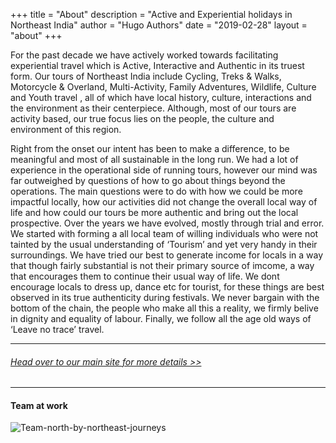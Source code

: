 +++
title = "About"
description = "Active and Experiential holidays in Northeast India"
author = "Hugo Authors"
date = "2019-02-28"
layout = "about"
+++

For the past decade we have actively worked towards facilitating experiential travel which is Active, Interactive and Authentic in its truest form. Our tours of Northeast India include Cycling, Treks & Walks, Motorcycle & Overland, Multi-Activity, Family Adventures, Wildlife, Culture and Youth travel , all of which have local history, culture, interactions and the environment as their centerpiece. Although, most of our tours are activity based, our true focus lies on the people, the culture and environment of this region.

Right from the onset our intent has been to make a difference, to be meaningful and most of all sustainable in the long run. We had a lot of experience in the operational side of running tours, however our mind was far outweighed by questions of how to go about things beyond the operations. The main questions were to do with how we could be more impactful locally, how our activities did not change the overall local way of life and how could our tours be more authentic and bring out the local prospective. Over the years we have evolved, mostly through trial and error. We started with forming a all local team of willing individuals who were not tainted by the usual understanding of ‘Tourism’ and yet very handy in their surroundings. We have tried our best to generate income for locals in a way that though fairly substantial is not their primary source of imcome, a way that encourages them to continue their usual way of life. We dont encourage locals to dress up, dance etc for tourist, for these things are best observed in its true authenticity during festivals. We never bargain with the bottom of the chain, the people who make all this a reality, we firmly belive in dignity and equality of labour. Finally, we follow all the age old ways of ‘Leave no trace’ travel.

---
###### [*Head over to our main site for more details >>*](https://www.nnejourneys.com/)

---
#### Team at work
![Team-north-by-northeast-journeys](/img/images/Team-North-by-Northeast.jpg)